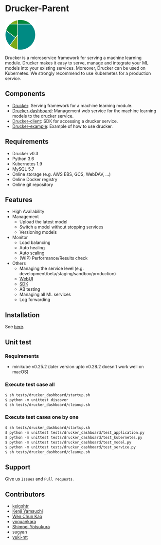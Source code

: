# Drucker-Parent
<img src="./docs/img/logo.png" width="100">

Drucker is a microservice framework for serving a machine learning module. Drucker makes it easy to serve, manage and integrate your ML models into your existing services. Moreover, Drucker can be used on Kubernetes. We strongly recommend to use Kubernetes for a production service.

## Components
- [Drucker](https://github.com/drucker/drucker): Serving framework for a machine learning module.
- [Drucker-dashboard](https://github.com/drucker/drucker-dashboard): Management web service for the machine learning models to the drucker service.
- [Drucker-client](https://github.com/drucker/drucker-client): SDK for accessing a drucker service.
- [Drucker-example](https://github.com/drucker/drucker-example): Example of how to use drucker.

## Requirements
- Drucker v0.3
- Python 3.6
- Kubernetes 1.9
- MySQL 5.7
- Online storage (e.g. AWS EBS, GCS, WebDAV, ...)
- Online Docker registry
- Online git repository

## Features
- High Availability
- Management
  - Upload the latest model
  - Switch a model without stopping services
  - Versioning models
- Monitor
  - Load balancing
  - Auto healing
  - Auto scaling
  - (WIP) Performance/Results check
- Others
  - Managing the service level (e.g. development/beta/staging/sandbox/production)
  - [WebUI](https://github.com/drucker/drucker-dashboard)
  - [SDK](https://github.com/drucker/drucker-client)
  - AB testing
  - Managing all ML services
  - Log forwarding

## Installation
See [here](./docs).

## Unit test

### Requirements
- minikube v0.25.2 (later version upto v0.28.2 doesn't work well on macOS)

### Execute test case all

```
$ sh tests/drucker_dashboard/startup.sh
$ python -m unittest discover
$ sh tests/drucker_dashboard/cleanup.sh
```

### Execute test cases one by one

```
$ sh tests/drucker_dashboard/startup.sh
$ python -m unittest tests/drucker_dashboard/test_application.py
$ python -m unittest tests/drucker_dashboard/test_kubernetes.py
$ python -m unittest tests/drucker_dashboard/test_model.py
$ python -m unittest tests/drucker_dashboard/test_service.py
$ sh tests/drucker_dashboard/cleanup.sh
```

## Support
Give us `Issues` and `Pull requests`.

## Contributors
- [keigohtr](https://github.com/keigohtr)
- [Kenji Yamauchi](https://github.com/yustoris)
- [Wen Chun Kao](https://github.com/jkw552403)
- [yoquankara](https://github.com/yoquankara)
- [Shimpei Yotsukura](https://github.com/shimpei-yotsukura)
- [sugyan](https://github.com/sugyan)
- [yuki-mt](https://github.com/yuki-mt)
